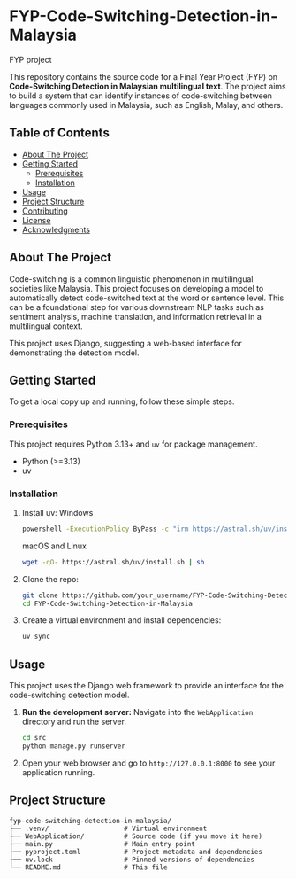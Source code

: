 # FYP-Code-Switching-Detection-in-Malaysia
FYP project

This repository contains the source code for a Final Year Project (FYP) on **Code-Switching Detection in Malaysian multilingual text**. The project aims to build a system that can identify instances of code-switching between languages commonly used in Malaysia, such as English, Malay, and others.

## Table of Contents

- [About The Project](#about-the-project)
- [Getting Started](#getting-started)
  - [Prerequisites](#prerequisites)
  - [Installation](#installation)
- [Usage](#usage)
- [Project Structure](#project-structure)
- [Contributing](#contributing)
- [License](#license)
- [Acknowledgments](#acknowledgments)

## About The Project

Code-switching is a common linguistic phenomenon in multilingual societies like Malaysia. This project focuses on developing a model to automatically detect code-switched text at the word or sentence level. This can be a foundational step for various downstream NLP tasks such as sentiment analysis, machine translation, and information retrieval in a multilingual context.

This project uses Django, suggesting a web-based interface for demonstrating the detection model.

## Getting Started

To get a local copy up and running, follow these simple steps.

### Prerequisites

This project requires Python 3.13+ and `uv` for package management.

*   Python (>=3.13)
*   uv

### Installation
1.  Install uv:
    Windows
    ```sh
    powershell -ExecutionPolicy ByPass -c "irm https://astral.sh/uv/install.ps1 | iex"
    ```

    macOS and Linux
    ```sh
    wget -qO- https://astral.sh/uv/install.sh | sh
    ```

2.  Clone the repo:
    ```sh
    git clone https://github.com/your_username/FYP-Code-Switching-Detection-in-Malaysia.git
    cd FYP-Code-Switching-Detection-in-Malaysia
    ```
3.  Create a virtual environment and install dependencies:
    ```sh
    uv sync
    ```

## Usage

This project uses the Django web framework to provide an interface for the code-switching detection model.

1.  **Run the development server:**
    Navigate into the `WebApplication` directory and run the server.
    ```sh
    cd src
    python manage.py runserver
    ```

2.  Open your web browser and go to `http://127.0.0.1:8000` to see your application running.

## Project Structure

```
fyp-code-switching-detection-in-malaysia/
├── .venv/                   # Virtual environment
├── WebApplication/          # Source code (if you move it here)
├── main.py                  # Main entry point
├── pyproject.toml           # Project metadata and dependencies
├── uv.lock                  # Pinned versions of dependencies
└── README.md                # This file
```